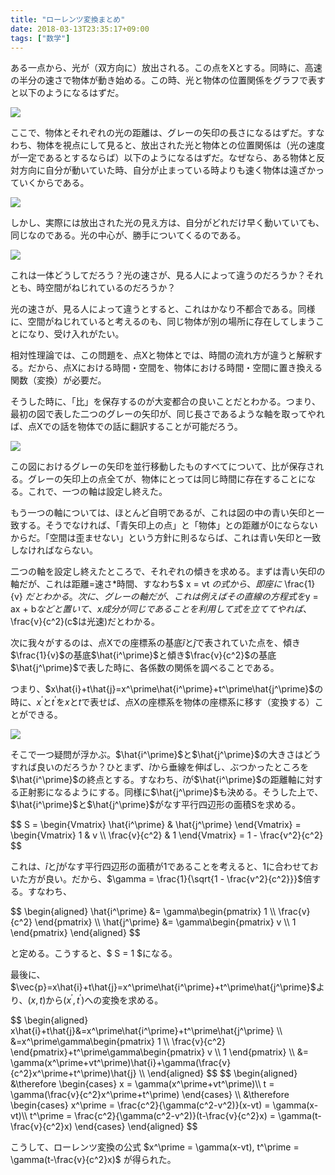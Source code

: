 ```yaml
---
title: "ローレンツ変換まとめ"
date: 2018-03-13T23:35:17+09:00
tags: ["数学"]
---
```


ある一点から、光が（双方向に）放出される。この点をXとする。同時に、高速の半分の速さで物体が動き始める。この時、光と物体の位置関係をグラフで表すと以下のようになるはずだ。

![](/img/lorentz-transformation-matome/1.png)

ここで、物体とそれぞれの光の距離は、グレーの矢印の長さになるはずだ。すなわち、物体を視点にして見ると、放出された光と物体との位置関係は（光の速度が一定であるとするならば）以下のようになるはずだ。なぜなら、ある物体と反対方向に自分が動いていた時、自分が止まっている時よりも速く物体は遠ざかっていくからである。

![](/img/lorentz-transformation-matome/2.png)

しかし、実際には放出された光の見え方は、自分がどれだけ早く動いていても、同じなのである。光の中心が、勝手についてくるのである。

![](/img/lorentz-transformation-matome/3.png)

これは一体どうしてだろう？光の速さが、見る人によって違うのだろうか？それとも、時空間がねじれているのだろうか？

光の速さが、見る人によって違うとすると、これはかなり不都合である。同様に、空間がねじれていると考えるのも、同じ物体が別の場所に存在してしまうことになり、受け入れがたい。

相対性理論では、この問題を、点Xと物体とでは、時間の流れ方が違うと解釈する。だから、点Xにおける時間・空間を、物体における時間・空間に置き換える関数（変換）が必要だ。

そうした時に、「比」を保存するのが大変都合の良いことだとわかる。つまり、最初の図で表した二つのグレーの矢印が、同じ長さであるような軸を取ってやれば、点Xでの話を物体での話に翻訳することが可能だろう。

![](/img/lorentz-transformation-matome/4.png)

この図におけるグレーの矢印を並行移動したものすべてについて、比が保存される。グレーの矢印上の点全てが、物体にとっては同じ時間に存在することになる。これで、一つの軸は設定し終えた。

もう一つの軸については、ほとんど自明であるが、これは図の中の青い矢印と一致する。そうでなければ、「青矢印上の点」と「物体」との距離が0にならないからだ。「空間は歪ませない」という方針に則るならば、これは青い矢印と一致しなければならない。

二つの軸を設定し終えたところで、それぞれの傾きを求める。まずは青い矢印の軸だが、これは距離=速さ*時間、すなわち$ x = vt $の式から、即座に$ \frac{1}{v} $だとわかる。次に、グレーの軸だが、これは例えばその直線の方程式を$y = ax + b$などと置いて、x成分が同じであることを利用して式を立ててやれば、$\frac{v}{c^2}$($c$は光速)だとわかる。

次に我々がするのは、点Xでの座標系の基底$\hat{i}$と$\hat{j}$で表されていた点を、傾き$\frac{1}{v}$の基底$\hat{i^\prime}$と傾き$\frac{v}{c^2}$の基底$\hat{j^\prime}$で表した時に、各係数の関係を調べることである。

つまり、$x\hat{i}+t\hat{j}=x^\prime\hat{i^\prime}+t^\prime\hat{j^\prime}$の時に、$x^\prime$と$t^\prime$を$x$と$t$で表せば、点Xの座標系を物体の座標系に移す（変換する）ことができる。

![](/img/lorentz-transformation-matome/5.png)

そこで一つ疑問が浮かぶ。$\hat{i^\prime}$と$\hat{j^\prime}$の大きさはどうすれば良いのだろうか？ひとまず、$\hat{i}$から垂線を伸ばし、ぶつかったところを$\hat{i^\prime}$の終点とする。すなわち、$\hat{i}$が$\hat{i^\prime}$の距離軸に対する正射影になるようにする。同様に$\hat{j^\prime}$も決める。そうした上で、$\hat{i^\prime}$と$\hat{j^\prime}$がなす平行四辺形の面積Sを求める。

<div>
$$
S =
\begin{Vmatrix}
   \hat{i^\prime} & \hat{j^\prime}
\end{Vmatrix}
=
\begin{Vmatrix}
   1 & v \\
   \frac{v}{c^2} & 1
\end{Vmatrix}
=
1 - \frac{v^2}{c^2}
$$
</div>

これは、$\hat{i}$と$\hat{j}$がなす平行四辺形の面積が1であることを考えると、1に合わせておいた方が良い。だから、$\gamma = \frac{1}{\sqrt{1 - \frac{v^2}{c^2}}}$倍する。すなわち、

<div>
$$
\begin{aligned}
\hat{i^\prime} &=
\gamma\begin{pmatrix}
   1 \\
   \frac{v}{c^2}
\end{pmatrix} \\
\hat{j^\prime} &=
\gamma\begin{pmatrix}
   v \\
   1
\end{pmatrix}
\end{aligned}
$$
</div>

と定める。こうすると、$ S = 1 $になる。

最後に、$\vec{p}=x\hat{i}+t\hat{j}=x^\prime\hat{i^\prime}+t^\prime\hat{j^\prime}$より、$(x, t)$から$(x^\prime, t^\prime)$への変換を求める。

<div>
$$
\begin{aligned}
x\hat{i}+t\hat{j}&=x^\prime\hat{i^\prime}+t^\prime\hat{j^\prime} \\
&=x^\prime\gamma\begin{pmatrix}
   1 \\
   \frac{v}{c^2}
\end{pmatrix}+t^\prime\gamma\begin{pmatrix}
   v \\
   1
\end{pmatrix} \\
&= \gamma(x^\prime+vt^\prime)\hat{i}+\gamma(\frac{v}{c^2}x^\prime+t^\prime)\hat{j} \\
\end{aligned}
$$
$$
\begin{aligned}
&\therefore \begin{cases}
   x = \gamma(x^\prime+vt^\prime)\\
   t = \gamma(\frac{v}{c^2}x^\prime+t^\prime)
\end{cases} \\
&\therefore \begin{cases}
   x^\prime = \frac{c^2}{\gamma(c^2-v^2)}(x-vt) = \gamma(x-vt)\\
   t^\prime = \frac{c^2}{\gamma(c^2-v^2)}(t-\frac{v}{c^2}x) = \gamma(t-\frac{v}{c^2}x)
\end{cases}
\end{aligned}
$$
</div>

こうして、ローレンツ変換の公式 $x^\prime = \gamma(x-vt), t^\prime = \gamma(t-\frac{v}{c^2}x)$ が得られた。